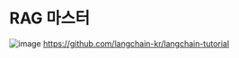 # RAG 마스터

![image](https://github.com/user-attachments/assets/8e0c228a-580d-442d-9f4d-bc9ca12981dc)
https://github.com/langchain-kr/langchain-tutorial
